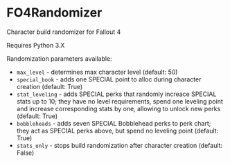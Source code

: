 # FO4Randomizer
Character build randomizer for Fallout 4

Requires Python 3.X

Randomization parameters available:
+ ```max_level``` - determines max character level (default: 50)
+ ```special_book``` - adds one SPECIAL point to alloc during character creation (default: True)
+ ```stat_leveling``` - adds SPECIAL perks that randomly increace SPECIAL stats up to 10; they have no level requirements, spend one leveling point and increase corresponding stats by one, allowing to unlock new perks (default: True)
+ ```bobbleheads``` - adds seven SPECIAL Bobblehead perks to perk chart; they act as SPECIAL perks above, but spend no leveling point  (default: True)
+ ```stats_only``` - stops build randomization after character creation (default: False)
